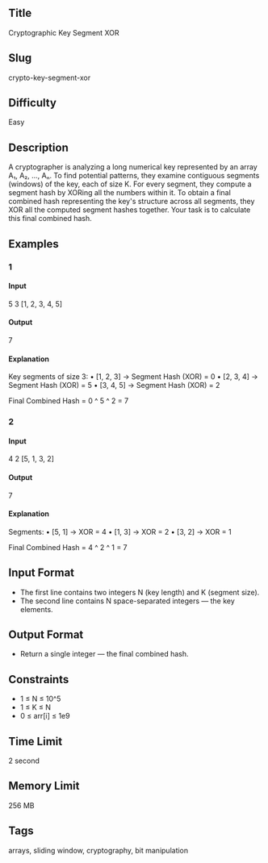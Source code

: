 ## Title

Cryptographic Key Segment XOR

## Slug

crypto-key-segment-xor

## Difficulty

Easy

## Description

A cryptographer is analyzing a long numerical key represented by an array A₁, A₂, ..., Aₙ. To find potential patterns, they examine contiguous segments (windows) of the key, each of size K. For every segment, they compute a segment hash by XORing all the numbers within it. To obtain a final combined hash representing the key's structure across all segments, they XOR all the computed segment hashes together. Your task is to calculate this final combined hash.

## Examples

### 1

#### Input

5 3
[1, 2, 3, 4, 5]

#### Output

7

#### Explanation

Key segments of size 3:
    •   [1, 2, 3] → Segment Hash (XOR) = 0
    •   [2, 3, 4] → Segment Hash (XOR) = 5
    •   [3, 4, 5] → Segment Hash (XOR) = 2

Final Combined Hash = 0 ^ 5 ^ 2 = 7

### 2

#### Input

4 2
[5, 1, 3, 2]

#### Output

7

#### Explanation

Segments:
    •   [5, 1] → XOR = 4
    •   [1, 3] → XOR = 2
    •   [3, 2] → XOR = 1

Final Combined Hash = 4 ^ 2 ^ 1 = 7

## Input Format

- The first line contains two integers N (key length) and K (segment size).
- The second line contains N space-separated integers — the key elements.

## Output Format

- Return a single integer — the final combined hash.

## Constraints

- 1 ≤ N ≤ 10^5
- 1 ≤ K ≤ N
- 0 ≤ arr[i] ≤ 1e9

## Time Limit

2 second

## Memory Limit

256 MB

## Tags

arrays, sliding window, cryptography, bit manipulation